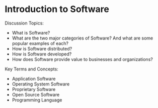 # Introduction to Software

Discussion Topics:

  + What is Software?
  + What are the two major categories of Software? And what are some popular examples of each?
  + How is Software distributed?
  + How is Software developed?
  + How does Software provide value to businesses and organizations?

Key Terms and Concepts:

  + Application Software
  + Operating System Software
  + Proprietary Software
  + Open Source Software
  + Programming Language
